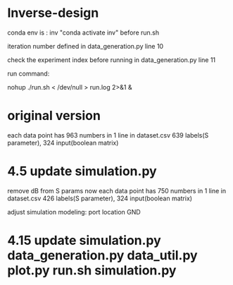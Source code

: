 # Inverse-design

conda env is : inv
"conda activate inv" before run.sh

iteration number defined in data_generation.py line 10

check the experiment index before running in data_generation.py line 11

run command:

nohup ./run.sh < /dev/null > run.log 2>&1 &

# original version
each data point has 963 numbers in 1 line in dataset.csv
639 labels(S parameter), 324 input(boolean matrix)

# 4.5 update simulation.py
remove dB from S params
now each data point has 750 numbers in 1 line in dataset.csv
426 labels(S parameter), 324 input(boolean matrix)

adjust simulation modeling:
port location
GND

# 4.15 update simulation.py data_generation.py data_util.py plot.py run.sh simulation.py